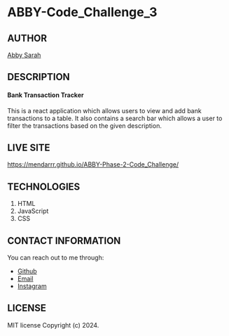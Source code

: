 # ABBY-Code_Challenge_3

## AUTHOR
[Abby Sarah](https://github.com/mendarr)

## DESCRIPTION
#### Bank Transaction Tracker
This is a react application which allows users to view and add bank transactions to a table. It also contains a search bar which allows a user to filter the transactions based on the given description.

## LIVE SITE
https://mendarrr.github.io/ABBY-Phase-2-Code_Challenge/

## TECHNOLOGIES
1. HTML
2. JavaScript
3. CSS

## CONTACT INFORMATION
You can reach out to me through:
- [Github](https://github.com/mendarr)
- [Email](https://mail.google.com/mail)
- [Instagram](https://www.instagram.com/men.darr)

## LICENSE
MIT license
Copyright (c) 2024.